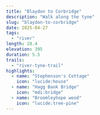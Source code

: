 ```yaml
---
title: "Blaydon to Corbridge"
description: "Walk along the tyne"
slug: "blaydon-to-corbridge"
date: 2025-04-27
tags:
  - "river"
length: 28.4
elevation: 395
duration: 5.5
trails:
  - "river-tyne-trail"
highlights:
  - name: "Stephenson's Cottage"
    icon: "lucide:house"
  - name: "Hagg Bank Bridge"
    icon: "mdi:bridge"
  - name: "Broomleyhope wood"
    icon: "lucide:tree-pine"
---
```

